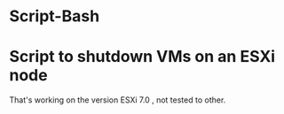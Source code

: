 # Script-Bash

# Script to shutdown VMs on an ESXi node 

That's working on the version ESXi 7.0 , not tested to other.





